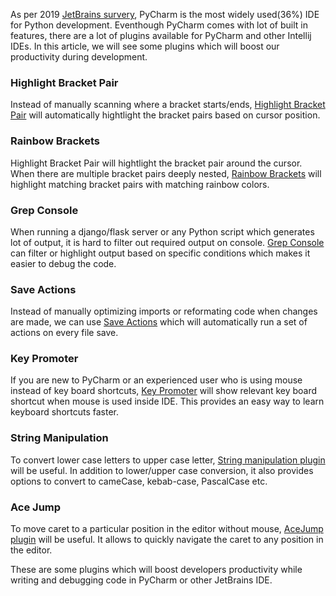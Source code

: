 <!--
.. title: Essential PyCharm (Intellij) Plugins To Improve Productivity
.. slug: intellij-pycharm-plugins-productivity
.. date: 2019-03-31 21:21:21 UTC+06:30
.. tags: python, pycharm, django
.. category:
.. link:
.. description:
.. type: text
-->


As per 2019 [JetBrains survery], PyCharm is the most widely used(36%) IDE for Python development. Eventhough PyCharm comes with lot of built in features, there are a lot of plugins available for PyCharm and other Intellij IDEs. In this article, we will see some plugins which will boost our productivity during development.


### Highlight Bracket Pair

Instead of manually scanning where a bracket starts/ends, [Highlight Bracket Pair][] will automatically hightlight the bracket pairs based on cursor position.


### Rainbow Brackets

Highlight Bracket Pair will hightlight the bracket pair around the cursor. When there are multiple bracket pairs deeply nested, [Rainbow Brackets][] will highlight matching bracket pairs with matching rainbow colors.



### Grep Console

When running a django/flask server or any Python script which generates lot of output, it is hard to filter out required output on console. [Grep Console][] can filter or highlight output based on specific conditions which makes it easier to debug the code.


### Save Actions

Instead of manually optimizing imports or reformating code when changes are made, we can use [Save Actions][] which will automatically run a set of actions on every file save.



### Key Promoter

If you are new to PyCharm or an experienced user who is using mouse instead of key board shortcuts, [Key Promoter][] will show relevant key board shortcut when mouse is used inside IDE. This provides an easy way to learn keyboard shortcuts faster.


### String Manipulation

To convert lower case letters to upper case letter, [String manipulation plugin][] will be useful. In addition to lower/upper case conversion, it also provides options to convert to cameCase, kebab-case, PascalCase etc.


### Ace Jump

To move caret to a particular position in the editor without mouse,
[AceJump plugin][] will be useful. It allows to quickly navigate the caret to any position in the editor.


These are some plugins which will boost developers productivity while writing and debugging code in PyCharm or other JetBrains IDE.



[Highlight Bracket Pair]: https://plugins.jetbrains.com/plugin/10465-highlightbracketpair

[Rainbow Brackets]: https://plugins.jetbrains.com/plugin/10080-rainbow-brackets

[Grep Console]: https://plugins.jetbrains.com/plugin/7125-grep-console

[Save Actions]: https://plugins.jetbrains.com/plugin/7642-save-actions

[Key Promoter]: https://plugins.jetbrains.com/plugin/9792-key-promoter-x

[String Manipulation plugin]: https://plugins.jetbrains.com/plugin/2162-string-manipulation

[AceJump plugin]: https://plugins.jetbrains.com/plugin/7086-acejump


[jetbrains survery]: https://www.jetbrains.com/research/python-developers-survey-2018/#development-tools
